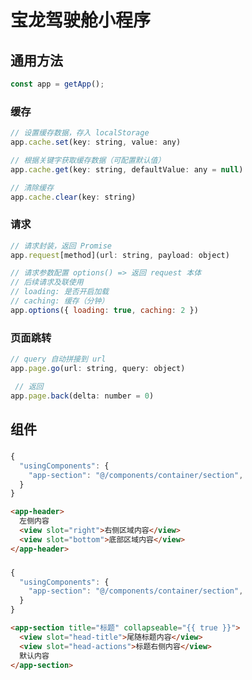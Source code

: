 # 宝龙驾驶舱小程序

## 通用方法

```js
const app = getApp();
```

### 缓存

```js
// 设置缓存数据，存入 localStorage
app.cache.set(key: string, value: any) 

// 根据关键字获取缓存数据（可配置默认值）
app.cache.get(key: string, defaultValue: any = null)

// 清除缓存
app.cache.clear(key: string)
```

### 请求

```js
// 请求封装，返回 Promise
app.request[method](url: string, payload: object)

// 请求参数配置 options() => 返回 request 本体
// 后续请求及联使用
// loading: 是否开启加载
// caching: 缓存（分钟）
app.options({ loading: true, caching: 2 })
```

### 页面跳转

```js
// query 自动拼接到 url
app.page.go(url: string, query: object) 

 // 返回
app.page.back(delta: number = 0)
```


## 组件

### <app-header />

```js
{
  "usingComponents": {
    "app-section": "@/components/container/section",
  }
}
```

```html
<app-header>
  左侧内容
  <view slot="right">右侧区域内容</view>
  <view slot="bottom">底部区域内容</view>
</app-header>
```

### <app-section />

```js
{
  "usingComponents": {
    "app-section": "@/components/container/section",
  }
}
```

```html
<app-section title="标题" collapseable="{{ true }}">
  <view slot="head-title">尾随标题内容</view>
  <view slot="head-actions">标题右侧内容</view>
  默认内容
</app-section>
```